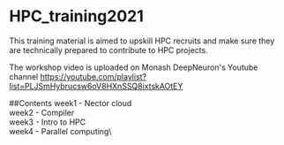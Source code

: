 # HPC_training2021
This training material is aimed to upskill HPC recruits and make sure they are technically prepared to contribute to HPC projects. 

The workshop video is uploaded on Monash DeepNeuron's Youtube channel
<https://youtube.com/playlist?list=PLJSmHybrucsw6oV8HXnSSQ8ixtskAOtEY>

##Contents
week1 - Nector cloud\
week2 - Compiler\
week3 - Intro to HPC\
week4 - Parallel computing\
